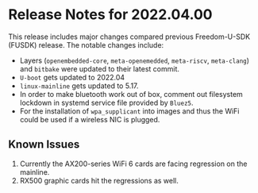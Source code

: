 # Release Notes for 2022.04.00

This release includes major changes compared previous Freedom-U-SDK (FUSDK) release. The notable changes include:

- Layers (`openembedded-core`, `meta-openemedded`, `meta-riscv`, `meta-clang`) and `bitbake` were updated to their latest commit.
- `U-boot` gets updated to 2022.04
- `linux-mainline` gets updated to 5.17.
- In order to make bluetooth work out of box, comment out filesystem lockdown in systemd service file provided by `Bluez5`.
- For the installation of `wpa_supplicant` into images and thus the WiFi could be used if a wireless NIC is plugged.

## Known Issues

1. Currently the AX200-series WiFi 6 cards are facing regression on the mainline.
2. RX500 graphic cards hit the regressions as well.
